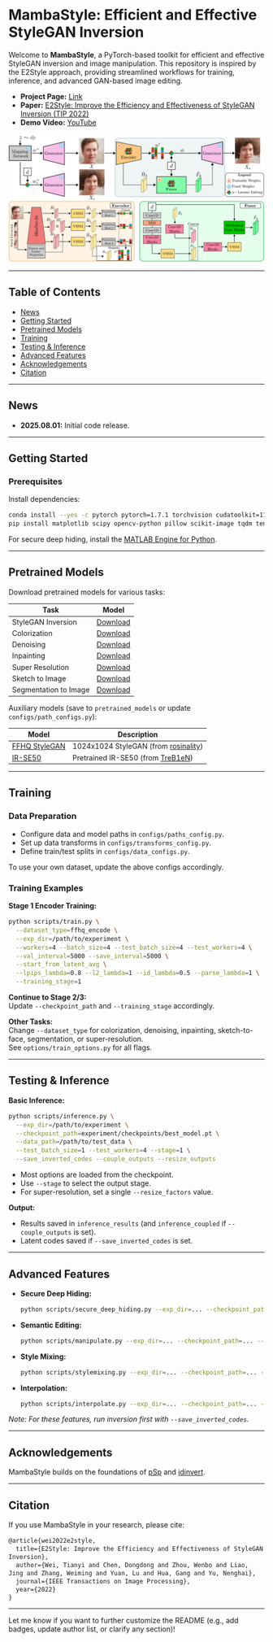 # MambaStyle: Efficient and Effective StyleGAN Inversion

Welcome to **MambaStyle**, a PyTorch-based toolkit for efficient and effective StyleGAN inversion and image manipulation. This repository is inspired by the E2Style approach, providing streamlined workflows for training, inference, and advanced GAN-based image editing.

- **Project Page:** [Link](https://wty-ustc.github.io/inversion)
- **Paper:** [E2Style: Improve the Efficiency and Effectiveness of StyleGAN Inversion (TIP 2022)](https://wty-ustc.github.io/inversion/paper/E2Style.pdf)
- **Demo Video:** [YouTube](https://youtu.be/gJwFgdRHK0M)

<img src='method.png' alt='MambaStyle Teaser'>

---

## Table of Contents

- [News](#news)
- [Getting Started](#getting-started)
- [Pretrained Models](#pretrained-models)
- [Training](#training)
- [Testing & Inference](#testing--inference)
- [Advanced Features](#advanced-features)
- [Acknowledgements](#acknowledgements)
- [Citation](#citation)

---

## News

<!--- **2022.03.26:** Paper accepted by IEEE Transactions on Image Processing (TIP)!-->
- **2025.08.01:** Initial code release.

---

## Getting Started

### Prerequisites

Install dependencies:
```bash
conda install --yes -c pytorch pytorch=1.7.1 torchvision cudatoolkit=11.0
pip install matplotlib scipy opencv-python pillow scikit-image tqdm tensorflow-io
```
For secure deep hiding, install the [MATLAB Engine for Python](https://www.mathworks.com/help/matlab/matlab_external/install-the-matlab-engine-for-python.html).

---

## Pretrained Models

Download pretrained models for various tasks:

| Task | Model |
|------|-------|
| StyleGAN Inversion | [Download](https://drive.google.com/file/d/1CzMDA88GJgVzc5JxKt3-l504a7TuSw5j/view?usp=sharing) |
| Colorization | [Download](https://drive.google.com/file/d/17Ht2e0Hr9wqkinHwlRQ_xGnSRvhZPioS/view?usp=sharing) |
| Denoising | [Download](https://drive.google.com/file/d/17INPNHGMwDhu3FBIxSJjdn59SrkK7Sr6/view?usp=sharing) |
| Inpainting | [Download](https://drive.google.com/file/d/1vLkDzKXguqslC06e80ZHhLUs7cHv03Wr/view?usp=sharing) |
| Super Resolution | [Download](https://drive.google.com/file/d/1nXZjaxo_CDLh3_QmmiHjQlQXBqvlnrNZ/view?usp=sharing) |
| Sketch to Image | [Download](https://drive.google.com/file/d/13aoBbU8n8DLWg531Ul3Ngp-vWVlW5oXD/view?usp=sharing) |
| Segmentation to Image | [Download](https://drive.google.com/file/d/1eH5qB9PZjlRACCj7pfe24266igzYkp89/view?usp=sharing) |

Auxiliary models (save to `pretrained_models` or update `configs/path_configs.py`):

| Model | Description |
|-------|-------------|
| [FFHQ StyleGAN](https://drive.google.com/file/d/1pts5tkfAcWrg4TpLDu6ILF5wHID32Nzm/view?usp=sharing) | 1024x1024 StyleGAN (from [rosinality](https://github.com/rosinality/stylegan2-pytorch)) |
| [IR-SE50](https://drive.google.com/file/d/1FS2V756j-4kWduGxfir55cMni5mZvBTv/view?usp=sharing) | Pretrained IR-SE50 (from [TreB1eN](https://github.com/TreB1eN/InsightFace_Pytorch)) |

---

## Training

### Data Preparation

- Configure data and model paths in `configs/paths_config.py`.
- Set up data transforms in `configs/transforms_config.py`.
- Define train/test splits in `configs/data_configs.py`.

To use your own dataset, update the above configs accordingly.

### Training Examples

**Stage 1 Encoder Training:**
```bash
python scripts/train.py \
  --dataset_type=ffhq_encode \
  --exp_dir=/path/to/experiment \
  --workers=4 --batch_size=4 --test_batch_size=4 --test_workers=4 \
  --val_interval=5000 --save_interval=5000 \
  --start_from_latent_avg \
  --lpips_lambda=0.8 --l2_lambda=1 --id_lambda=0.5 --parse_lambda=1 \
  --training_stage=1
```
**Continue to Stage 2/3:**  
Update `--checkpoint_path` and `--training_stage` accordingly.

**Other Tasks:**  
Change `--dataset_type` for colorization, denoising, inpainting, sketch-to-face, segmentation, or super-resolution.  
See `options/train_options.py` for all flags.

---

## Testing & Inference

**Basic Inference:**
```bash
python scripts/inference.py \
  --exp_dir=/path/to/experiment \
  --checkpoint_path=experiment/checkpoints/best_model.pt \
  --data_path=/path/to/test_data \
  --test_batch_size=1 --test_workers=4 --stage=1 \
  --save_inverted_codes --couple_outputs --resize_outputs
```
- Most options are loaded from the checkpoint.
- Use `--stage` to select the output stage.
- For super-resolution, set a single `--resize_factors` value.

**Output:**
- Results saved in `inference_results` (and `inference_coupled` if `--couple_outputs` is set).
- Latent codes saved if `--save_inverted_codes` is set.

---

## Advanced Features

- **Secure Deep Hiding:**  
  ```bash
  python scripts/secure_deep_hiding.py --exp_dir=... --checkpoint_path=... --secret_dir=... --cover_dir=...
  ```
- **Semantic Editing:**  
  ```bash
  python scripts/manipulate.py --exp_dir=... --checkpoint_path=... --deriction_name=age --edited_dir=...
  ```
- **Style Mixing:**  
  ```bash
  python scripts/stylemixing.py --exp_dir=... --checkpoint_path=... --style_dir=... --content_dir=...
  ```
- **Interpolation:**  
  ```bash
  python scripts/interpolate.py --exp_dir=... --checkpoint_path=... --source_dir=... --target_dir=...
  ```

*Note: For these features, run inversion first with `--save_inverted_codes`.*

---

## Acknowledgements

MambaStyle builds on the foundations of [pSp](https://github.com/eladrich/pixel2style2pixel) and [idinvert](https://github.com/genforce/idinvert_pytorch).

---

## Citation

If you use MambaStyle in your research, please cite:

```
@article{wei2022e2style,
  title={E2Style: Improve the Efficiency and Effectiveness of StyleGAN Inversion},
  author={Wei, Tianyi and Chen, Dongdong and Zhou, Wenbo and Liao, Jing and Zhang, Weiming and Yuan, Lu and Hua, Gang and Yu, Nenghai},
  journal={IEEE Transactions on Image Processing},
  year={2022}
}
```

---

Let me know if you want to further customize the README (e.g., add badges, update author list, or clarify any section)!

